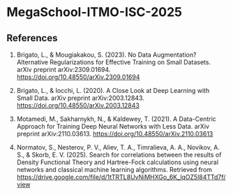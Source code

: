 # MegaSchool-ITMO-ISC-2025

## References

1. Brigato, L., & Mougiakakou, S. (2023). No Data Augmentation? Alternative Regularizations for Effective Training on Small Datasets. arXiv preprint arXiv:2309.01694. https://doi.org/10.48550/arXiv.2309.01694

2. Brigato, L., & Iocchi, L. (2020). A Close Look at Deep Learning with Small Data. arXiv preprint arXiv:2003.12843. https://doi.org/10.48550/arXiv.2003.12843

3. Motamedi, M., Sakharnykh, N., & Kaldewey, T. (2021). A Data-Centric Approach for Training Deep Neural Networks with Less Data. arXiv preprint arXiv:2110.03613. https://doi.org/10.48550/arXiv.2110.03613

4. Normatov, S., Nesterov, P. V., Aliev, T. A., Timralieva, A. A., Novikov, A. S., & Skorb, E. V. (2025). Search for correlations between the results of Density Functional Theory and Hartree-Fock calculations using neural networks and classical machine learning algorithms. Retrieved from https://drive.google.com/file/d/1tTRTL8UvNiMHXGo_6K_lqOZ5l84TTd7f/view
